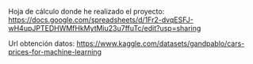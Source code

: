 Hoja de cálculo donde he realizado el proyecto: https://docs.google.com/spreadsheets/d/1Fr2-dvqESFJ-wH4upJPTEDHWMfHkMytMiu23u7ffuTc/edit?usp=sharing

Url obtención datos: https://www.kaggle.com/datasets/gandpablo/cars-prices-for-machine-learning
